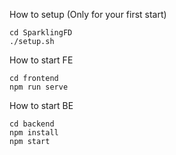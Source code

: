 How to setup (Only for your first start)
```
cd SparklingFD
./setup.sh
```
How to start FE
```
cd frontend
npm run serve
```
How to start BE
```
cd backend 
npm install 
npm start
```
